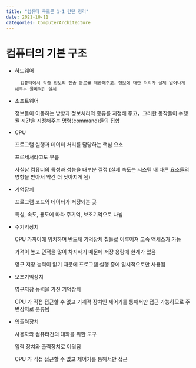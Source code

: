 ```yaml
---
title: "컴퓨터 구조론 1-1 간단 정리"
date: 2021-10-11
categories: ComputerArchitecture
---
```


# 컴퓨터의 기본 구조

- 하드웨어

        컴퓨터에서 각종 정보의 전송 통로를 제공해주고，정보에 대한 처리가 실제 일어나게 해주는 물리적인 실체

- 소프트웨어

  정보들이 이동하는 방향과 정보처리의 종류를 지정해 주고，그러한 동작들이 수행될 시간을 지정해주는 명령(command)들의 집합

- CPU

  프로그램 실행과 데이터 처리를 담당하는 핵심 요소

  프로세서라고도 부름

  사실상 컴퓨터의 특성과 성능을 대부분 결정 (실제 속도는 시스템 내 다른 요소들의 영향을 받아서 약간 더 낮아지게 됨)

- 기억장치

  프로그램 코드와 데이터가 저장되는 곳

  특성, 속도, 용도에 따라 주기억, 보조기억으로 나뉨

- 주기억장치

  CPU 가까이에 위치하며 반도체 기억장치 칩들로 이루어져 고속 액세스가 가능

  가격이 높고 면적을 많이 차지하기 때문에 저장 용량에 한계가 있음

  영구 저장 능력이 없기 때문에 프로그램 실행 중에 일시적으로만 사용됨

- 보조기억장치

  영구저장 능력을 가진 기억장치

  CPU 가 직접 접근할 수 없고 기계적 장치인 제어기를 통해서만 접근 가능하므로 주변장치로 분류됨

- 입출력장치

  사용자와 컴퓨터간의 대화를 위한 도구

  입력 장치와 출력장치로 이워짐

  CPU 가 직접 접근할 수 없고 제어기를 통해서만 접근
